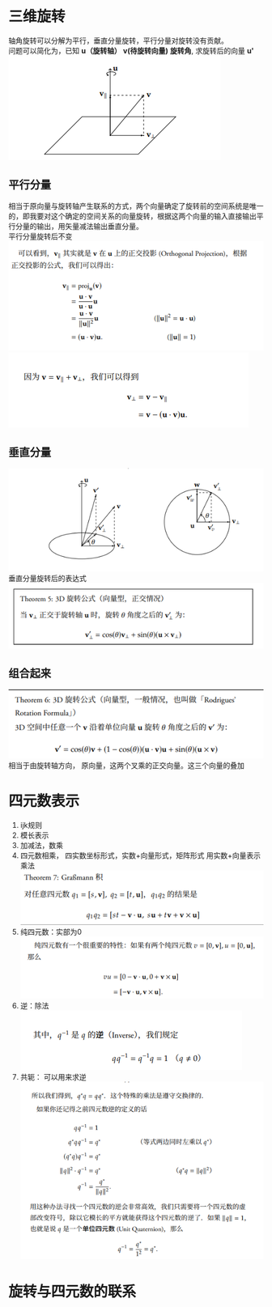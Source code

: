 # 三维旋转
轴角旋转可以分解为平行，垂直分量旋转，平行分量对旋转没有贡献。  
问题可以简化为，已知 **u（旋转轴）** **v(待旋转向量)** **旋转角**, 求旋转后的向量 **u'**  
![](images/2024-01-31-17-51-43.png)
## 平行分量
相当于原向量与旋转轴产生联系的方式，两个向量确定了旋转前的空间系统是唯一的，即我要对这个确定的空间关系的向量旋转，根据这两个向量的输入直接输出平行分量的输出，用矢量减法输出垂直分量。  
平行分量旋转后不变  
![](images/2024-01-31-17-53-42.png)
![](images/2024-01-31-17-58-21.png)
## 垂直分量
![](images/2024-01-31-18-00-50.png)  
垂直分量旋转后的表达式  
![](images/2024-01-31-18-03-14.png)
## 组合起来
![](images/2024-01-31-18-15-01.png)  
相当于由旋转轴方向， 原向量，这两个叉乘的正交向量。这三个向量的叠加

# 四元数表示
1. ijk规则
2. 模长表示
3. 加减法，数乘
4. 四元数相乘， 四实数坐标形式，实数+向量形式，矩阵形式
用实数+向量表示乘法  
![](images/2024-01-31-18-32-51.png)
5. 纯四元数：实部为0  
![](images/2024-01-31-18-40-54.png)
6. 逆：除法  
![](images/2024-01-31-18-43-42.png)
7. 共轭： 可以用来求逆  
![](images/2024-01-31-18-46-16.png)  

# 旋转与四元数的联系

